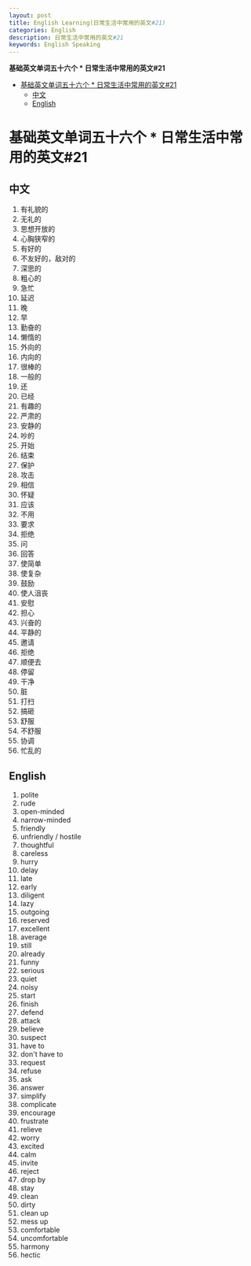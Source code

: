 ```yaml
---
layout: post
title: English Learning(日常生活中常用的英文#21)
categories: English
description: 日常生活中常用的英文#21
keywords: English Speaking
---
```


<!-- START doctoc generated TOC please keep comment here to allow auto update -->
<!-- DON'T EDIT THIS SECTION, INSTEAD RE-RUN doctoc TO UPDATE -->
**基础英文单词五十六个 * 日常生活中常用的英文#21**

- [基础英文单词五十六个 * 日常生活中常用的英文#21](#%E5%9F%BA%E7%A1%80%E8%8B%B1%E6%96%87%E5%8D%95%E8%AF%8D%E4%BA%94%E5%8D%81%E5%85%AD%E4%B8%AA--%E6%97%A5%E5%B8%B8%E7%94%9F%E6%B4%BB%E4%B8%AD%E5%B8%B8%E7%94%A8%E7%9A%84%E8%8B%B1%E6%96%8721)
  - [中文](#%E4%B8%AD%E6%96%87)
  - [English](#english)

<!-- END doctoc generated TOC please keep comment here to allow auto update -->

# 基础英文单词五十六个 * 日常生活中常用的英文#21
## 中文
1. 有礼貌的
2. 无礼的
3. 思想开放的
4. 心胸狭窄的
5. 有好的
6. 不友好的，敌对的
7. 深思的
8. 粗心的
9. 急忙
10. 延迟
11. 晚
12. 早
13. 勤奋的
14. 懒惰的
15. 外向的
16. 内向的
17. 很棒的
18. 一般的
19. 还
20. 已经
21. 有趣的
22. 严肃的
23. 安静的
24. 吵的
25. 开始
26. 结束
27. 保护
28. 攻击
29. 相信
30. 怀疑
31. 应该
32. 不用
33. 要求
34. 拒绝
35. 问
36. 回答
37. 使简单
38. 使复杂
39. 鼓励
40. 使人沮丧
41. 安慰
42. 担心
43. 兴奋的
44. 平静的
45. 邀请
46. 拒绝
47. 顺便去
48. 停留
49. 干净
50. 脏
51. 打扫
52. 搞砸
53. 舒服
54. 不舒服
55. 协调
56. 忙乱的


## English
1. polite
2. rude
3. open-minded
4. narrow-minded
5. friendly
6. unfriendly / hostile
7. thoughtful
8. careless
9. hurry
10. delay
11. late
12. early
13. diligent
14. lazy
15. outgoing
16. reserved
17. excellent
18. average
19. still
20. already
21. funny
22. serious
23. quiet
24. noisy
25. start
26. finish
27. defend
28. attack
29. believe
30. suspect
31. have to
32. don't have to
33. request
34. refuse
35. ask
36. answer
37. simplify
38. complicate
39. encourage
40. frustrate
41. relieve
42. worry
43. excited
44. calm
45. invite
46. reject
47. drop by
48. stay
49. clean
50. dirty
51. clean up
52. mess up
53. comfortable
54. uncomfortable
55. harmony
56. hectic
